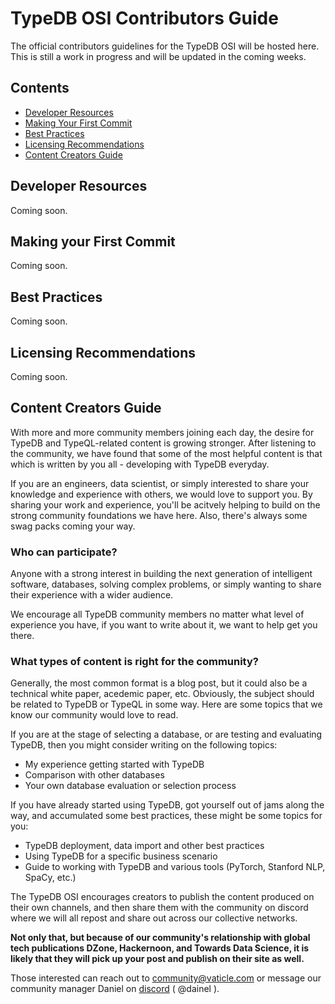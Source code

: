 # TypeDB OSI Contributors Guide
The official contributors guidelines for the TypeDB OSI will be hosted here. This is still a work in progress and will be updated in the coming weeks. 

## Contents
- [Developer Resources](#Developer-Resources)
- [Making Your First Commit](#Making-Your-First-Commit)
- [Best Practices](#Best-Practices)
- [Licensing Recommendations](#Licensing-Recommendations)
- [Content Creators Guide](#Content-Creators-Guide)

## Developer Resources
Coming soon. 

## Making your First Commit 
Coming soon. 

## Best Practices 
Coming soon. 

## Licensing Recommendations 
Coming soon. 

## Content Creators Guide 

With more and more community members joining each day, the desire for TypeDB and TypeQL-related content is growing stronger. After listening to the community, we have found that some of the most helpful content is that which is written by you all - developing with TypeDB everyday. 

If you are an engineers, data scientist, or simply interested to share your knowledge and experience with others, we would love to support you. By sharing your work and experience, you'll be acitvely helping to build on the strong community foundations we have here. Also, there's always some swag packs coming your way. 

### Who can participate?

Anyone with a strong interest in building the next generation of intelligent software, databases, solving complex problems, or simply wanting to share their experience with a wider audience. 

We encourage all TypeDB community members no matter what level of experience you have, if you want to write about it, we want to help get you there. 

### What types of content is right for the community?

Generally, the most common format is a blog post, but it could also be a technical white paper, acedemic paper, etc. Obviously, the subject should be related to TypeDB or TypeQL in some way. Here are some topics that we know our community would love to read.  

If you are at the stage of selecting a database, or are testing and evaluating TypeDB, then you might consider writing on the following topics:

- My experience getting started with TypeDB
- Comparison with other databases
- Your own database evaluation or selection process

If you have already started using TypeDB, got yourself out of jams along the way, and accumulated some best practices, these might be some topics for you: 

- TypeDB deployment, data import and other best practices
- Using TypeDB for a specific business scenario
- Guide to working with TypeDB and various tools (PyTorch, Stanford NLP, SpaCy, etc.)

The TypeDB OSI encourages creators to publish the content produced on their own channels, and then share them with the community on discord where we will all repost and share out across our collective networks. 

**Not only that, but because of our community's relationship with global tech publications DZone, Hackernoon, and Towards Data Science, it is likely that they will pick up your post and publish on their site as well.** 

Those interested can reach out to [community@vaticle.com](mailto:community@vaticle.com) or message our community manager Daniel on [discord](https://vaticle.com/discord) ( @dainel ).
